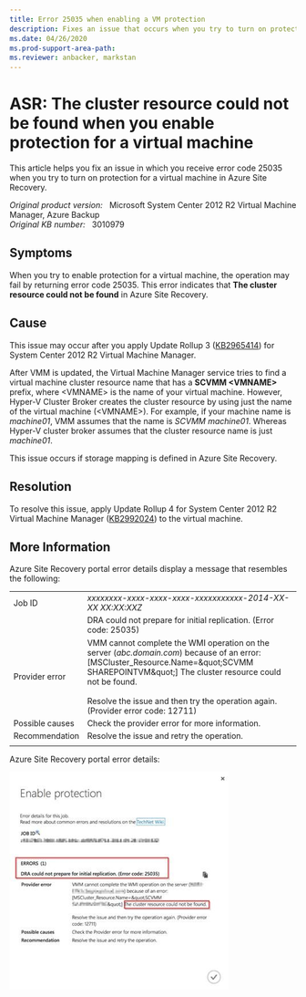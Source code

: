 ```yaml
---
title: Error 25035 when enabling a VM protection
description: Fixes an issue that occurs when you try to turn on protection for a virtual machine in Azure Site Recovery. This triggers error code that indicates cluster resource could not be found.
ms.date: 04/26/2020
ms.prod-support-area-path:
ms.reviewer: anbacker, markstan
---
```

# ASR: The cluster resource could not be found when you enable protection for a virtual machine

This article helps you fix an issue in which you receive error code 25035 when you try to turn on protection for a virtual machine in Azure Site Recovery.

_Original product version:_ &nbsp; Microsoft System Center 2012 R2 Virtual Machine Manager, Azure Backup  
_Original KB number:_ &nbsp; 3010979

## Symptoms

When you try to enable protection for a virtual machine, the operation may fail by returning error code 25035. This error indicates that **The cluster resource could not be found** in Azure Site Recovery.

## Cause

This issue may occur after you apply Update Rollup 3 ([KB2965414](https://support.microsoft.com/help/2965414)) for System Center 2012 R2 Virtual Machine Manager.

After VMM is updated, the Virtual Machine Manager service tries to find a virtual machine cluster resource name that has a **SCVMM \<VMNAME>** prefix, where \<VMNAME> is the name of your virtual machine. However, Hyper-V Cluster Broker creates the cluster resource by using just the name of the virtual machine (\<VMNAME>). For example, if your machine name is *machine01*, VMM assumes that the name is *SCVMM machine01*. Whereas Hyper-V cluster broker assumes that the cluster resource name is just *machine01*.

This issue occurs if storage mapping is defined in Azure Site Recovery.

## Resolution

To resolve this issue, apply Update Rollup 4 for System Center 2012 R2 Virtual Machine Manager ([KB2992024](https://support.microsoft.com/help/2992024)) to the virtual machine.

## More Information

Azure Site Recovery portal error details display a message that resembles the following:

|||
|---|---|
|Job ID|*xxxxxxxx-xxxx-xxxx-xxxx-xxxxxxxxxxx-2014-XX-XX XX:XX:XXZ*|
||DRA could not prepare for initial replication. (Error code: 25035)|
|Provider error|VMM cannot complete the WMI operation on the server (*abc.domain.com*) because of an error: [MSCluster_Resource.Name=\&quot;SCVMM SHAREPOINTVM\&quot;] The cluster resource could not be found.<br/><br/>Resolve the issue and then try the operation again. (Provider error code: 12711)|
|Possible causes|Check the provider error for more information.|
|Recommendation|Resolve the issue and retry the operation.|
|||

Azure Site Recovery portal error details:

![Enable protection error details](./media/enable-vm-protection-error-25035/error.png)
